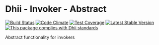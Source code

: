 # Dhii - Invoker - Abstract

[![Build Status](https://travis-ci.org/dhii/invoker-abstract.svg?branch=master)](https://travis-ci.org/dhii/invoker-abstract)
[![Code Climate](https://codeclimate.com/github/Dhii/invoker-abstract/badges/gpa.svg)](https://codeclimate.com/github/Dhii/invoker-abstract)
[![Test Coverage](https://codeclimate.com/github/Dhii/invoker-abstract/badges/coverage.svg)](https://codeclimate.com/github/Dhii/invoker-abstract/coverage)
[![Latest Stable Version](https://poser.pugx.org/dhii/invoker-abstract/version)](https://packagist.org/packages/dhii/invoker-abstract)
[![This package complies with Dhii standards](https://img.shields.io/badge/Dhii-Compliant-green.svg?style=flat-square)][Dhii]

Abstract functionality for invokers

[Dhii]: https://github.com/Dhii/dhii
